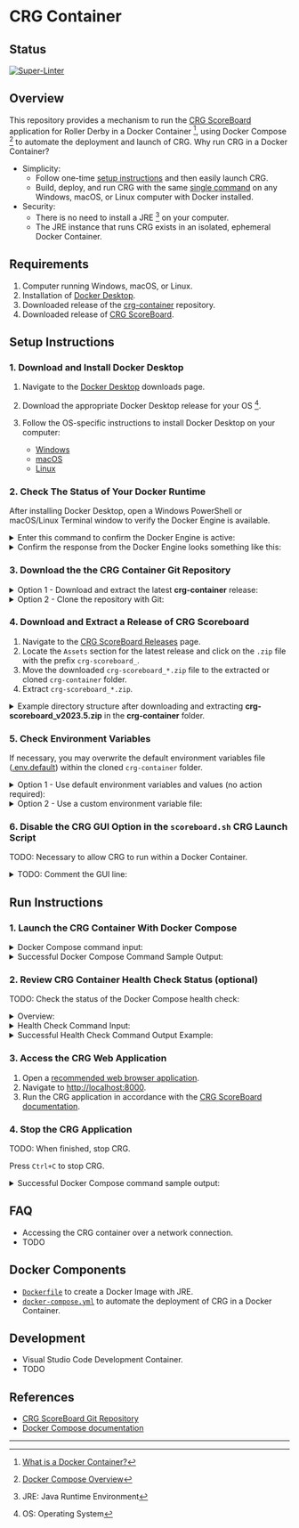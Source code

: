 # CRG Container

## Status

[![Super-Linter](https://github.com/timothyhull/crg-container/actions/workflows/lint-files.yml/badge.svg)](https://github.com/marketplace/actions/super-linter)

## Overview

This repository provides a mechanism to run the [CRG ScoreBoard](https://github.com/rollerderby/scoreboard "CRG ScoreBoard Git Repository") application for Roller Derby in a Docker Container [^1], using Docker Compose [^2] to automate the deployment and launch of CRG.  Why run CRG in a Docker Container?

- Simplicity:
  - Follow one-time [setup instructions](#setup-instructions "Setup Instructions") and then easily launch CRG.
  - Build, deploy, and run CRG with the same [single command](#run-instructions "Run Instructions") on any Windows, macOS, or Linux computer with Docker installed.
- Security:
  - There is no need to install a JRE [^3] on your computer.
  - The JRE instance that runs CRG exists in an isolated, ephemeral Docker Container.

## Requirements

1. Computer running Windows, macOS, or Linux.
2. Installation of [Docker Desktop](https://docs.docker.com/desktop "Docker Desktop Overview").
3. Downloaded release of the [crg-container](https://github.com/timothyhull/crg-container/releases "crg-container Releases") repository.
4. Downloaded release of [CRG ScoreBoard](https://github.com/rollerderby/scoreboard/releases "CRG ScoreBoard Releases").

## Setup Instructions

### 1. Download and Install Docker Desktop

1. Navigate to the [Docker Desktop](https://www.docker.com/products/docker-desktop "Download Docker Desktop") downloads page.
2. Download the appropriate Docker Desktop release for your OS [^4].
3. Follow the OS-specific instructions to install Docker Desktop on your computer:

    - [Windows](https://docs.docker.com/desktop/install/windows-install "Docker Desktop for Windows Installation Guide")
    - [macOS](https://docs.docker.com/desktop/install/mac-install "Docker Desktop for macOS Installation Guide")
    - [Linux](https://docs.docker.com/desktop/install/linux-install "Docker Desktop for Linux Installation Guide")  

### 2. Check The Status of Your Docker Runtime

After installing Docker Desktop, open a Windows PowerShell or macOS/Linux Terminal window to verify the Docker Engine is available.

<details>
  <summary>
    Enter this command to confirm the Docker Engine is active:
  </summary>

  ```shell
  docker --version
  ```

</details>

<details>
  <summary>
    Confirm the response from the Docker Engine looks something like this:
  </summary>

  ```shell
  Docker version 26.0.0, build 2ae903e
  ```

</details>

### 3. Download the the CRG Container Git Repository

<details>
  <summary>
    Option 1 - Download and extract the latest <strong>crg-container</strong> release:
  </summary>

1. Navigate to the [crg-container Releases](https://github.com/timothyhull/crg-container/releases "crg-container Releases") page.
2. Locate the `Assets` section for the latest release and click on `Source code (zip)` or `Source code (tar.gz)` to download a compressed copy of the repository files.
3. Extracted the compressed file.
  
</details>

<details>
  <summary>
    Option 2 - Clone the repository with Git:
  </summary>

  ```shell
  # Git Clone command input
  git clone git@github.com:timothyhull/crg-container
  ```

  ```shell
  # Git Clone response example output
  Cloning into 'crg-container'...
  remote: Enumerating objects: 234, done.
  remote: Counting objects: 100% (234/234), done.
  remote: Compressing objects: 100% (136/136), done.
  remote: Total 234 (delta 116), reused 196 (delta 82), pack-reused 0
  Receiving objects: 100% (234/234), 50.95 KiB | 815.00 KiB/s, done.
  Resolving deltas: 100% (116/116), done.
  ```

</details>

### 4. Download and Extract a Release of CRG Scoreboard

1. Navigate to the [CRG ScoreBoard Releases](https://github.com/rollerderby/scoreboard/releases "CRG ScoreBoard Releases") page.
2. Locate the `Assets` section for the latest release and click on the `.zip` file with the prefix `crg-scoreboard_`.
3. Move the downloaded `crg-scoreboard_*.zip` file to the extracted or cloned `crg-container` folder.
4. Extract `crg-scoreboard_*.zip`.

<details>
  <summary>
    Example directory structure after downloading and extracting <strong>crg-scoreboard_v2023.5.zip</strong> in the <strong>crg-container</strong> folder.
  </summary>

- Note the `crg-scoreboard_v2023.5` folder within the `crg-container` folder:

```shell
├── crg-container
│   ├── .devcontainer
│   ├── .dockerignore
│   ├── .env.default
│   ├── .git
│   ├── .github
│   ├── .gitignore
│   ├── .vscode
│   ├── Dockerfile
│   ├── Dockerfile.dev
│   ├── LICENSE
│   ├── README.md
│   ├── ==crg-scoreboard_v2023.5==
│   ├── crg-scoreboard_v2023.5.zip
│   ├── docker-compose.yml
│   ├── requirements
```

</details>

### 5. Check Environment Variables

If necessary, you may overwrite the default environment variables file ([.env.default](https://github.com/timothyhull/crg-container/blob/main/.env.default "Default Environment Variables File")) within the cloned `crg-container` folder.

<details>
  <summary>
    Option 1 - Use default environment variables and values (no action required):
  </summary>

```shell
# Local path to the 'crg-container' folder extracted from this repo
## Default value is the current working directory
CRG_SOURCE_VOLUME=.

# Local path relative to CRG_SOURCE_VOLUMEfor the extracted CRG application from the CRG ScoreBoard Git Repository
## Default value is CRG version 2023.4
CRG_SOURCE_DIR=crg-scoreboard_v2023.4

# Name of the folder to create and mount files to on the CRG container instance
## Default value is 'crg-container'
CRG_MOUNT_DIR=crg-container
```

</details>

<details>
  <summary>
    Option 2 - Use a custom environment variable file:
  </summary>

1. Create a file at the root of the cloned crg-container repository named `.env`.

2. Customize the `.env` file with the following template:

    ```shell
    # Environment variable file template
    CRG_SOURCE_VOLUME=
    CRG_SOURCE_DIR=
    CRG_MOUNT_DIR=
    ```

3. Create an environment variable named `ENV_FILE` and set the value to the path to the `.env` file:

    ```shell
    # macOS and Linux example syntax
    export ENV_FILE=.env
    ```

    ```powershell
    # Windows PowerShell example syntax
    $env:ENV_FILE = '.env'
    ```

</details>

### 6. Disable the CRG GUI Option in the `scoreboard.sh` CRG Launch Script

TODO: Necessary to allow CRG to run within a Docker Container.

<details>
  <summary>
    TODO: Comment the GUI line:
  </summary>

- The [`scoreboard.sh` file](https://github.com/rollerderby/scoreboard/blob/dev/scoreboard.sh#L5 "scoreboard.sh Source File") resides at the root of the extracted CRG application directory.

  ```shell
  # Add a '# ' prefix to the following line in scoreboard.sh
  GUI="--gui"
  ```

  ```shell
  # Example of a disabled CRG GUI
  # GUI="--gui"
  ```

</details>

## Run Instructions

### 1. Launch the CRG Container With Docker Compose

<details>
  <summary>
    Docker Compose command input:
  </summary>

```shell
docker compose up
```

</details>

<details>
  <summary>
    Successful Docker Compose Command Sample Output:
  </summary>

```shell
[+] Building 56.1s (7/7) FINISHED                                                                       docker:desktop-linux
  => [crg-container internal] load build definition from Dockerfile                                                      0.0s
  => => transferring dockerfile: 512B                                                                                    0.0s
  => [crg-container internal] load metadata for docker.io/library/openjdk:latest                                         0.0s
  => [crg-container internal] load .dockerignore                                                                         0.0s
  => => transferring context: 229B                                                                                       0.0s
  => [crg-container 1/3] FROM docker.io/library/openjdk:latest                                                           0.0s
  => [crg-container 2/3] RUN microdnf upgrade -y --nodocs &&     microdnf clean all                                     55.3s
  => [crg-container 3/3] WORKDIR crg-container                                                                           0.0s 
  => [crg-container] exporting to image                                                                                  0.8s 
  => => exporting layers                                                                                                 0.7s 
  => => writing image sha256:e6a67731286f20afdaead94aafee07197ca82df627ce1f2ba99ca78ac63f319a                            0.0s 
  => => naming to docker.io/library/crg-container-crg-container                                                          0.0s 
  [+] Running 1/1                                                                                                              
  ✔ Network crg-container_default            Created                                                                     0.0s 
  ⠋ Container crg-container-crg-container-1  Created                                                                     0.0s 
  Attaching to crg-container-1
  crg-container-1  | Found existing autosave dir - skipping import
  crg-container-1  | CRG ScoreBoard version v2023.4
  crg-container-1  | 2024-05-03 01:32:23.293:INFO::main: Logging initialized @482ms to org.eclipse.jetty.util.log.StdErrLog
  crg-container-1  | Loaded auto-saved scoreboard from ./config/autosave/scoreboard-0-secs-ago.json
  crg-container-1  | 
  crg-container-1  | vvvvvvvvvvvvvvvvvvvvvvvvvvvvvvvvvvvvvvvvvvvvvvvvvvvvvvvvvvvvvvvvvvvvvv
  crg-container-1  | vvvvvvvvvvvvvvvvvvvvvvvvvvvvvvvvvvvvvvvvvvvvvvvvvvvvvvvvvvvvvvvvvvvvvv
  crg-container-1  | Double-click/open the 'start.html' file, or
  crg-container-1  | Open a web browser (either Google Chrome or Mozilla Firefox recommended) to:
  crg-container-1  | http://localhost:8000
  crg-container-1  | or try one of these URLs:
  crg-container-1  | http://172.19.0.2:8000/
  crg-container-1  | http://[fe80:0:0:0:42:acff:fe13:2%eth0]:8000/
  crg-container-1  | ^^^^^^^^^^^^^^^^^^^^^^^^^^^^^^^^^^^^^^^^^^^^^^^^^^^^^^^^^^^^^^^^^^^^^^
  crg-container-1  | ^^^^^^^^^^^^^^^^^^^^^^^^^^^^^^^^^^^^^^^^^^^^^^^^^^^^^^^^^^^^^^^^^^^^^^
  crg-container-1  |
```

</details>

### 2. Review CRG Container Health Check Status (optional)

TODO: Check the status of the Docker Compose health check:

<details>
  <summary>
    Overview:
  </summary>

The health check is a recurring `curl` HTTP request to the CRG web application server, and a `200 OK` response indicates the request is successful.  The health check configuration is available for review in the [`docker-compose.yml` file](https://github.com/timothyhull/crg-container/blob/main/docker-compose.yml "Docker Compose Health Check").

</details>

<details>
  <summary>
    Health Check Command Input:
  </summary>

```shell
# Check the health of the most recently-created container
docker inspect -f "{{ json .State.Health }}" $(docker ps -lq)
```

</details>

<details>
  <summary>
    Successful Health Check Command Output Example:
  </summary>

```jsonc
// Successful health check command example output (formatted as JSON with JQ)
{
  "Status": "healthy",
  "FailingStreak": 0,
  "Log": [
    {
      "Start": "2024-05-03T12:00:00.000000000Z",
      "End": "2024-05-03T12:00:00.000000000",
      "ExitCode": 0,
      "Output": "HTTP/1.1 200 OK\r\nDate: Fri, 03 May 2024 01:50:54 GMT\r\nSet-Cookie: CRG_SCOREBOARD=node0v5ap3t21va5cq5zx2cqaekfe36.node0; Path=/; Expires=Sat, 18-May-2024 12:00:00 GMT; Max-Age=1296000; HttpOnly; SameSite=Lax\r\nExpires: Thu, 01 Jan 1970 00:00:00 GMT\r\nLast-Modified: Tue, 03 Oct 2023 00:56:04 GMT\r\nContent-Type: text/html;charset=utf-8\r\nAccept-Ranges: bytes\r\n"
    }
  ]
}
```

</details>

### 3. Access the CRG Web Application

1. Open a [recommended web browser application](https://github.com/rollerderby/scoreboard#web-browser "CRG ScoreBoard Documentation Browser Recommendation").
2. Navigate to [http://localhost:8000](http://localhost:8000 "CRG Application Launch Page").
3. Run the CRG application in accordance with the [CRG ScoreBoard documentation](https://github.com/rollerderby/scoreboard/wiki "CRG ScoreBoard Documentation").

### 4. Stop the CRG Application

TODO: When finished, stop CRG.

Press `Ctrl+C` to stop CRG.

<details>
  <summary>
    Successful Docker Compose command sample output:
  </summary>

```shell
Gracefully stopping... (press Ctrl+C again to force)
[+] Stopping 1/1
✔ Container crg-container-crg-container-1  Stopped                                                                     0.5s 
canceled
```

</details>

## FAQ

- Accessing the CRG container over a network connection.
- TODO

## Docker Components

- [`Dockerfile`](https://github.com/timothyhull/crg-container/blob/main/Dockerfile "Dockerfile") to create a Docker Image with JRE.
- [`docker-compose.yml`](https://github.com/timothyhull/crg-container/blob/main/docker-compose.yml "CRG Container Service Definition File") to automate the deployment of CRG in a Docker Container.

## Development

- Visual Studio Code Development Container.
- TODO

## References

- [CRG ScoreBoard Git Repository](https://github.com/rollerderby/scoreboard "CRG ScoreBoard Git Repository")
- [Docker Compose documentation](https://docs.docker.com/compose "Docker Compose Documentation")

---
[^1]: [What is a Docker Container?](https://www.docker.com/resources/what-container "What is a Docker Container?")
[^2]: [Docker Compose Overview](https://docs.docker.com/compose "Docker Compose Overview")
[^3]: JRE: Java Runtime Environment
[^4]: OS: Operating System
